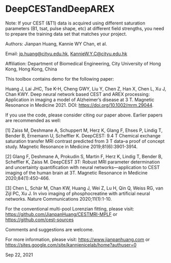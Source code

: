 # DeepCESTandDeepAREX

Note: If your CEST (&T1) data is acquired using different saturation parameters (B1, tsat, pulse shape, etc) at different field strengths, you need to prepare the training data set that matches your project.

Authors: Jianpan Huang, Kannie WY Chan, et al.

Email: jp.huang@cityu.edu.hk, KannieW.Y.C@cityu.edu.hk

Affiliation: Department of Biomedical Engineering, City University of Hong Kong, Hong Kong, China

This toolbox contains demo for the following paper:

Huang J, Lai JHC, Tse K-H, Cheng GWY, Liu Y, Chen Z, Han X, Chen L, Xu J, Chan KWY. Deep neural network based CEST and AREX processing: Application in imaging a model of Alzheimer’s disease at 3 T. Magnetic Resonance in Medicine 2021. DOI: https://doi.org/10.1002/mrm.29044.

If you use the code, please consider citing our paper above. Earlier papers are recommended as well:

[1] Zaiss M, Deshmane A, Schuppert M, Herz K, Glang F, Ehses P, Lindig T, Bender B, Ernemann U, Scheffler K. DeepCEST: 9.4 T Chemical exchange saturation transfer MRI contrast predicted from 3 T data–a proof of concept study. Magnetic Resonance in Medicine 2019;81(6):3901-3914.

[2] Glang F, Deshmane A, Prokudin S, Martin F, Herz K, Lindig T, Bender B, Scheffler K, Zaiss M. DeepCEST 3T: Robust MRI parameter determination and uncertainty quantification with neural networks—application to CEST imaging of the human brain at 3T. Magnetic Resonance in Medicine 2020;84(1):450-466.

[3] Chen L, Schär M, Chan KW, Huang J, Wei Z, Lu H, Qin Q, Weiss RG, van Zijl PC, Xu J. In vivo imaging of phosphocreatine with artificial neural networks. Nature Communications 2020;11(1):1-10.

For the conventional multi-pool Lorenzian fitting, please visit: https://github.com/JianpanHuang/CESTMRI-MPLF or https://github.com/cest-sources

Comments and suggestions are welcome.

For more information, please visit: https://www.jianpanhuang.com or https://sites.google.com/site/kannienicelab/home?authuser=0

Sep 22, 2021

